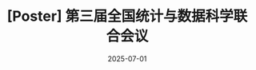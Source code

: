 ---
title: "[Poster] 第三届全国统计与数据科学联合会议"
collection: talks
type: "Poster"
permalink: /talks/2025-07-01-poster
venue: "第三届全国统计与数据科学联合会议"
date: 2025-07-01
location: "杭州, China"
--- 